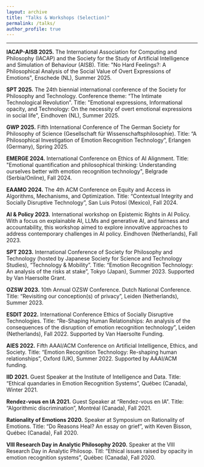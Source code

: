 ```yaml
---
layout: archive
title: "Talks & Workshops (Selection)"
permalink: /talks/
author_profile: true
---
```

****
**IACAP-AISB 2025.** The International Association for Computing and Philosophy (IACAP) and the Society for the Study of Artificial Intelligence and Simulation of Behaviour (AISB). Title: "No Hard Feelings?: A Philosophical Analysis of the Social Value of Overt Expressions of Emotions", Enschede (NL), Summer 2025.

**SPT 2025.** The 24th biennial international conference of the Society for Philosophy and Technology. Conference theme: “The Intimate Technological Revolution”. Title: "Emotional expressions, Informational opacity, and Technology: On the necessity of overt emotional expressions in social life", Eindhoven (NL), Summer 2025.

**GWP 2025.** Fifth International Conference of The German Society for Philosophy of Science (Gesellschaft für Wissenschaftsphilosophie). Title: “A Philosophical Investigation of Emotion Recognition Technology”, Erlangen (Germany), Spring 2025.

**EMERGE 2024.** International Conference on Ethics of AI Alignment. Title: "Emotional quantification and philosophical thinking: Understanding ourselves better with emotion recognition technology", Belgrade (Serbia/Online), Fall 2024.

**EAAMO 2024.** The 4th ACM Conference on Equity and Access in Algorithms, Mechanisms, and Optimization.
Title: “Contextual Integrity and Socially Disruptive Technology”, San Luis Potosí (Mexico), Fall 2024.

**AI & Policy 2023.** International workshop on Epistemic Rights in AI Policy. With a focus on explainable AI, LLMs and generative AI, and fairness and accountability, this workshop aimed to explore innovative approaches to address contemporary challenges in AI policy. Eindhoven (Netherlands), Fall 2023.


**SPT 2023.** International Conference of Society for Philosophy and Technology (hosted by Japanese Society for Science and Technology Studies), “Technology & Mobility”. Title: “Emotion Recognition Technology: An analysis of the risks at stake”, Tokyo (Japan), Summer 2023. Supported by Van Haersolte Grant.


**OZSW 2023.** 10th Annual OZSW Conference. Dutch National Conference. Title: “Revisiting our conception(s) of privacy”, Leiden (Netherlands), Summer 2023. 


**ESDIT 2022.** International Conference Ethics of Socially Disruptive Technologies. Title: “Re-Shaping Human Relationships: An analysis of the consequences of the disruption of emotion recognition technology”, Leiden (Netherlands), Fall 2022. Supported by Van Haersolte Funding.


**AIES 2022.** Fifth AAAI/ACM Conference on Artificial Intelligence, Ethics, and Society. Title: “Emotion Recognition Technology: Re-shaping human relationships”, Oxford (UK), Summer 2022. Supported by AAAI/ACM funding.


**IID 2021.** Guest Speaker at the Institute of Intelligence and Data. Title: “Ethical quandaries in Emotion Recognition Systems”, Québec (Canada), Winter 2021. 


**Rendez-vous en IA 2021.** Guest Speaker at “Rendez-vous en IA”. Title: “Algorithmic discrimination”, Montréal (Canada), Fall 2021.


**Rationality of Emotions 2020.** Speaker at Symposium on Rationality of Emotions. Title: “Do Reasons Heal? An essay on grief”, with Keven Bisson, Québec (Canada), Fall 2020.


**VIII Research Day in Analytic Philosophy 2020.** Speaker at the VIII Research Day in Analytic Philosop. Titl: “Ethical issues raised by opacity in emotion recognition systems”, Québec (Canada), Fall 2020.

